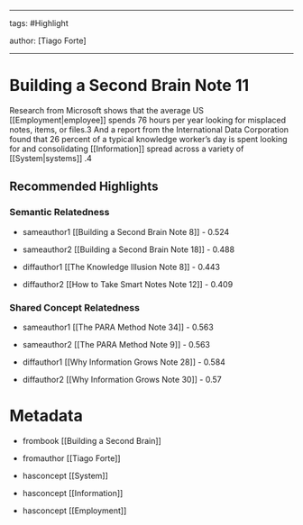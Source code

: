 




---

tags: #Highlight

author: [Tiago Forte]

---
# Building a Second Brain Note 11




Research from Microsoft shows that the average US  [[Employment|employee]]  spends 76 hours per year looking for misplaced notes, items, or files.3 And a report from the International Data Corporation found that 26 percent of a typical knowledge worker’s day is spent looking for and consolidating  [[Information]]  spread across a variety of  [[System|systems]] .4


## Recommended Highlights

### Semantic Relatedness


- sameauthor1 [[Building a Second Brain Note 8]] - 0.524

- sameauthor2 [[Building a Second Brain Note 18]] - 0.488

- diffauthor1 [[The Knowledge Illusion Note 8]] - 0.443

- diffauthor2 [[How to Take Smart Notes Note 12]] - 0.409
### Shared Concept Relatedness


- sameauthor1 [[The PARA Method Note 34]] - 0.563

- sameauthor2 [[The PARA Method Note 9]] - 0.563

- diffauthor1 [[Why Information Grows Note 28]] - 0.584

- diffauthor2 [[Why Information Grows Note 30]] - 0.57
# Metadata


- frombook [[Building a Second Brain]]

- fromauthor [[Tiago Forte]]

- hasconcept [[System]]

- hasconcept [[Information]]

- hasconcept [[Employment]]